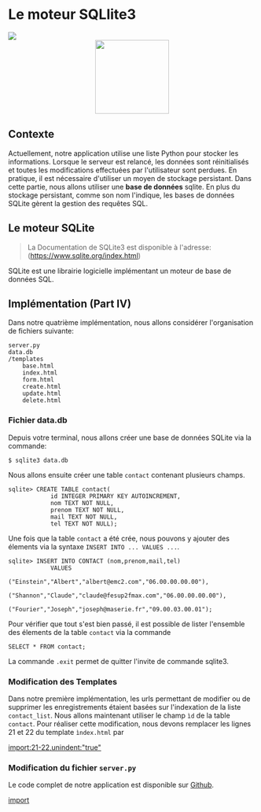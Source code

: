 # Le moteur SQLlite3


<div>
<img src="https://img.shields.io/badge/sqlite-v3.13-brightgreen.svg"> 
</div>

<div style="text-align:center;">
<img src="https://upload.wikimedia.org/wikipedia/commons/3/38/SQLite370.svg" height="150"/>
</div>

## Contexte

Actuellement, notre application utilise une liste Python pour stocker les informations. Lorsque le serveur est relancé, les données sont réinitialisés et toutes les modifications effectuées par l'utilisateur sont perdues. En pratique, il est nécessaire d'utiliser un moyen de stockage persistant. Dans cette partie, nous allons utiliser une **base de données** sqlite. En plus du stockage persistant, comme son nom l'indique, les bases de données SQLite gèrent la gestion des requêtes SQL.

## Le moteur SQLite

> La Documentation de SQLite3 est disponible à l'adresse: (https://www.sqlite.org/index.html)


SQLite est une librairie logicielle implémentant un moteur de base de données SQL.


## Implémentation (Part IV)

Dans notre quatrième implémentation, nous allons considérer l'organisation de fichiers suivante:

```
server.py
data.db
/templates
    base.html
    index.html
    form.html
    create.html
    update.html
    delete.html
```


### Fichier data.db

Depuis votre terminal, nous allons créer une base de données SQLite via la commande:

```
$ sqlite3 data.db
```

Nous allons ensuite créer une table `contact` contenant plusieurs champs.

```
sqlite> CREATE TABLE contact(
            id INTEGER PRIMARY KEY AUTOINCREMENT,
            nom TEXT NOT NULL,
            prenom TEXT NOT NULL,
            mail TEXT NOT NULL,
            tel TEXT NOT NULL);
```

Une fois que la table `contact` a été crée, nous pouvons y ajouter des élements via la syntaxe `INSERT INTO ... VALUES ...`.

```
sqlite> INSERT INTO CONTACT (nom,prenom,mail,tel)
            VALUES
                ("Einstein","Albert","albert@emc2.com","06.00.00.00.00"),
                ("Shannon","Claude","claude@fesup2fmax.com","06.00.00.00.00"),
                ("Fourier","Joseph","joseph@maserie.fr","09.00.03.00.01");
```

Pour vérifier que tout s'est bien passé, il est possible de lister l'ensemble des élements de la table `contact` via la commande

```
SELECT * FROM contact;
```

La commande `.exit` permet de quitter l'invite de commande sqlite3.

### Modification des Templates

Dans notre première implémentation, les urls permettant de modifier ou de supprimer les enregistrements étaient basées sur l'indexation de la liste `contact_list`. Nous allons maintenant utiliser le champ `ìd` de la table `contact`. Pour réaliser cette modification, nous devons remplacer les lignes 21 et 22 du template `ìndex.html` par

[import:21-22,unindent:"true"](./src/src5/templates/index.html)

### Modification du fichier `server.py`

Le code complet de notre application est disponible sur [Github](https://github.com/vincentchoqueuse/gitbook_flask/tree/master/src/src5).

[import](./src/src5/server.py)


